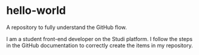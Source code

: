 # hello-world
A repository to fully understand the GitHub flow.

I am a student front-end developer on the Studi platform. 
I follow the steps in the GitHub documentation to correctly create the items in my repository.
